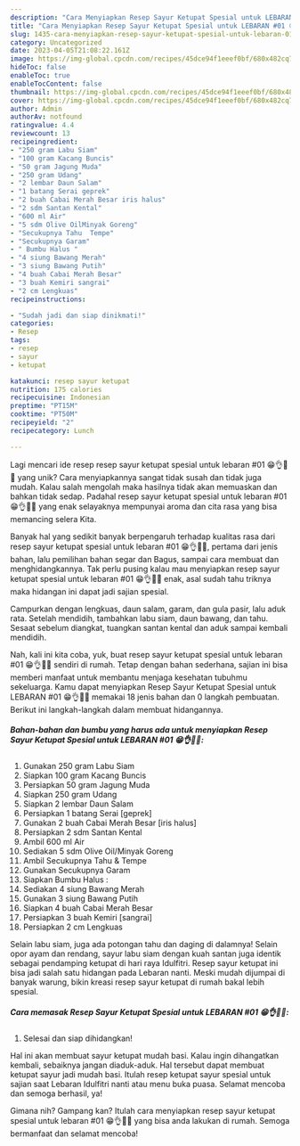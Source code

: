 ```yaml
---
description: "Cara Menyiapkan Resep Sayur Ketupat Spesial untuk LEBARAN #01 😁👌🎊🎉 yang Lezat Sekali"
title: "Cara Menyiapkan Resep Sayur Ketupat Spesial untuk LEBARAN #01 😁👌🎊🎉 yang Lezat Sekali"
slug: 1435-cara-menyiapkan-resep-sayur-ketupat-spesial-untuk-lebaran-01-yang-lezat-sekali
category: Uncategorized
date: 2023-04-05T21:08:22.161Z
image: https://img-global.cpcdn.com/recipes/45dce94f1eeef0bf/680x482cq70/resep-sayur-ketupat-spesial-untuk-lebaran-01-foto-resep-utama.jpg
hideToc: false
enableToc: true
enableTocContent: false
thumbnail: https://img-global.cpcdn.com/recipes/45dce94f1eeef0bf/680x482cq70/resep-sayur-ketupat-spesial-untuk-lebaran-01-foto-resep-utama.jpg
cover: https://img-global.cpcdn.com/recipes/45dce94f1eeef0bf/680x482cq70/resep-sayur-ketupat-spesial-untuk-lebaran-01-foto-resep-utama.jpg
author: Admin
authorAv: notfound
ratingvalue: 4.4
reviewcount: 13
recipeingredient:
- "250 gram Labu Siam"
- "100 gram Kacang Buncis"
- "50 gram Jagung Muda"
- "250 gram Udang"
- "2 lembar Daun Salam"
- "1 batang Serai geprek"
- "2 buah Cabai Merah Besar iris halus"
- "2 sdm Santan Kental"
- "600 ml Air"
- "5 sdm Olive OilMinyak Goreng"
- "Secukupnya Tahu  Tempe"
- "Secukupnya Garam"
- " Bumbu Halus "
- "4 siung Bawang Merah"
- "3 siung Bawang Putih"
- "4 buah Cabai Merah Besar"
- "3 buah Kemiri sangrai"
- "2 cm Lengkuas"
recipeinstructions:

- "Sudah jadi dan siap dinikmati!"
categories:
- Resep
tags:
- resep
- sayur
- ketupat

katakunci: resep sayur ketupat 
nutrition: 175 calories
recipecuisine: Indonesian
preptime: "PT15M"
cooktime: "PT50M"
recipeyield: "2"
recipecategory: Lunch

---
```





Lagi mencari ide resep resep sayur ketupat spesial untuk lebaran #01 😁👌🎊🎉 yang unik? Cara menyiapkannya sangat tidak susah dan tidak juga mudah. Kalau salah mengolah maka hasilnya tidak akan memuaskan dan bahkan tidak sedap. Padahal resep sayur ketupat spesial untuk lebaran #01 😁👌🎊🎉 yang enak selayaknya mempunyai aroma dan cita rasa yang bisa memancing selera Kita.





Banyak hal yang sedikit banyak berpengaruh terhadap kualitas rasa dari resep sayur ketupat spesial untuk lebaran #01 😁👌🎊🎉, pertama dari jenis bahan, lalu pemilihan bahan segar dan Bagus, sampai cara membuat dan menghidangkannya. Tak perlu pusing kalau mau menyiapkan resep sayur ketupat spesial untuk lebaran #01 😁👌🎊🎉 enak,      asal sudah tahu triknya maka hidangan ini dapat jadi sajian spesial.














Campurkan dengan lengkuas, daun salam, garam, dan gula pasir, lalu aduk rata. Setelah mendidih, tambahkan labu siam, daun bawang, dan tahu. Sesaat sebelum diangkat, tuangkan santan kental dan aduk sampai kembali mendidih.






Nah, kali ini kita coba, yuk, buat resep sayur ketupat spesial untuk lebaran #01 😁👌🎊🎉 sendiri di rumah. Tetap dengan bahan sederhana, sajian ini bisa memberi manfaat untuk membantu menjaga kesehatan tubuhmu sekeluarga. Kamu dapat menyiapkan Resep Sayur Ketupat Spesial untuk LEBARAN #01 😁👌🎊🎉 memakai 18 jenis bahan dan 0 langkah pembuatan. Berikut ini langkah-langkah dalam membuat hidangannya.

<!--inarticleads1-->

##### Bahan-bahan dan bumbu yang harus ada untuk menyiapkan Resep Sayur Ketupat Spesial untuk LEBARAN #01 😁👌🎊🎉:

1. Gunakan 250 gram Labu Siam
1. Siapkan 100 gram Kacang Buncis
1. Persiapkan 50 gram Jagung Muda
1. Siapkan 250 gram Udang
1. Siapkan 2 lembar Daun Salam
1. Persiapkan 1 batang Serai [geprek]
1. Gunakan 2 buah Cabai Merah Besar [iris halus]
1. Persiapkan 2 sdm Santan Kental
1. Ambil 600 ml Air
1. Sediakan 5 sdm Olive Oil/Minyak Goreng
1. Ambil Secukupnya Tahu &amp; Tempe
1. Gunakan Secukupnya Garam
1. Siapkan  Bumbu Halus :
1. Sediakan 4 siung Bawang Merah
1. Gunakan 3 siung Bawang Putih
1. Siapkan 4 buah Cabai Merah Besar
1. Persiapkan 3 buah Kemiri [sangrai]
1. Persiapkan 2 cm Lengkuas


Selain labu siam, juga ada potongan tahu dan daging di dalamnya! Selain opor ayam dan rendang, sayur labu siam dengan kuah santan juga identik sebagai pendamping ketupat di hari raya Idulfitri. Resep sayur ketupat ini bisa jadi salah satu hidangan pada Lebaran nanti. Meski mudah dijumpai di banyak warung, bikin kreasi resep sayur ketupat di rumah bakal lebih spesial. 

<!--inarticleads2-->

##### Cara memasak Resep Sayur Ketupat Spesial untuk LEBARAN #01 😁👌🎊🎉:


1. Selesai dan siap dihidangkan!

Hal ini akan membuat sayur ketupat mudah basi. Kalau ingin dihangatkan kembali, sebaiknya jangan diaduk-aduk. Hal tersebut dapat membuat ketupat sayur jadi mudah basi. Itulah resep ketupat sayur spesial untuk sajian saat Lebaran Idulfitri nanti atau menu buka puasa. Selamat mencoba dan semoga berhasil, ya! 

Gimana nih? Gampang kan? Itulah cara menyiapkan resep sayur ketupat spesial untuk lebaran #01 😁👌🎊🎉 yang bisa anda lakukan di rumah. Semoga bermanfaat dan selamat mencoba!
